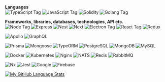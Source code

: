 **Languages**    
![TypeScript Tag](https://img.shields.io/badge/TypeScript-007ACC?style=for-the-badge&logo=typescript&logoColor=white)
![JavaScript Tag](https://img.shields.io/badge/JavaScript-323330?style=for-the-badge&logo=javascript&logoColor=F7DF1E)
![Solidity](https://img.shields.io/badge/Solidity-dfdfdf?style=for-the-badge&logoColor=000000&logo=Solidity)
![Golang Tag](https://img.shields.io/badge/Golang-007ACC?style=for-the-badge&logo=go&logoColor=white)

**Frameworks, libraries, databases, technologies, API etc.**    
![Node Tag](https://img.shields.io/badge/Node.js-339933?style=for-the-badge&logo=nodedotjs&logoColor=white)
![Express](https://img.shields.io/badge/Express-000000?style=for-the-badge&logo=express&logoColor=green) 
![Nest](https://img.shields.io/badge/Nest-000000?style=for-the-badge&logo=nestjs&logoColor=red) 
![Next](https://img.shields.io/badge/Next-000000?style=for-the-badge&logo=next.js&logoColor=white)
![Electron Tag](https://img.shields.io/badge/Electron-20232A?style=for-the-badge&logo=electron&logoColor=61DAFB) 
![React Tag](https://img.shields.io/badge/React-20232A?style=for-the-badge&logo=react&logoColor=61DAFB) 
![Redux](https://img.shields.io/badge/Redux-464646?style=for-the-badge&logo=redux&logoColor=550055)

![Apollo](https://img.shields.io/badge/Apollo-000000?style=for-the-badge&logo=apollo+graphql&logoColor=white)
![GraphQL](https://img.shields.io/badge/GraphQl-E10098?style=for-the-badge&logo=graphql&logoColor=white) 

![Prisma](https://img.shields.io/badge/Prisma-464646?style=for-the-badge&logo=prisma&logoColor=green)
![Mongoose](https://img.shields.io/badge/Mongoose-464646?style=for-the-badge&logo=mongoose&logoColor=red)
![TypeORM](https://img.shields.io/badge/TypeORM-464646?style=for-the-badge&logo=typeorm&logoColor=red)
![PostgreSQL](https://img.shields.io/badge/PostgreSQL-316192?style=for-the-badge&logo=postgresql&logoColor=white) 
![MongoDB](https://img.shields.io/badge/MongoDB-0ea30e?style=for-the-badge&logo=mongodb&logoColor=darkgreen) 
![MySQL](https://img.shields.io/badge/MySQL-316192?style=for-the-badge&logo=mysql&logoColor=white) 

![Docker](https://img.shields.io/badge/Docker-0dbaff?style=for-the-badge&logoColor=blue&logo=docker)
![Kubernetes](https://img.shields.io/badge/Kubernetes-0dbaff?style=for-the-badge&logoColor=blue&logo=kubernetes)
![Nginx](https://img.shields.io/badge/nginx-339933?style=for-the-badge&logo=nginx&logoColor=white)
![NATS](https://img.shields.io/badge/Nats-red?style=for-the-badge&logoColor=red&logo=nats)
![Redis](https://img.shields.io/badge/Redis-dfdfdf?style=for-the-badge&logoColor=red&logo=redis)
![RabbitMQ](https://img.shields.io/badge/RabbitMQ-dfdfdf?style=for-the-badge&logoColor=ff7402&logo=rabbitmq)

![Nx](https://img.shields.io/badge/Nx-20232A?style=for-the-badge&logo=nx&logoColor=blue)
![Jest](https://img.shields.io/badge/Jest-464646?style=for-the-badge&logo=jest&logoColor=red)
![Google](https://img.shields.io/badge/Google-838282?style=for-the-badge&logoColor=green&logo=google)
![Firebase](https://img.shields.io/badge/Firebase-838282?style=for-the-badge&logoColor=ffee02&logo=firebase)

[![My GitHub Language Stats](https://github-readme-stats.vercel.app/api/top-langs/?username=BipRaider&langs_count=8&theme=tokyonight&layout=compact)]()
<!-- 
[](https://github.com/anuraghazra/github-readme-stats)
https://github.com/progfay/shields-with-icon/blob/master/Snippets.md
https://github.com/progfay/shields-with-icon/tree/master
-->
